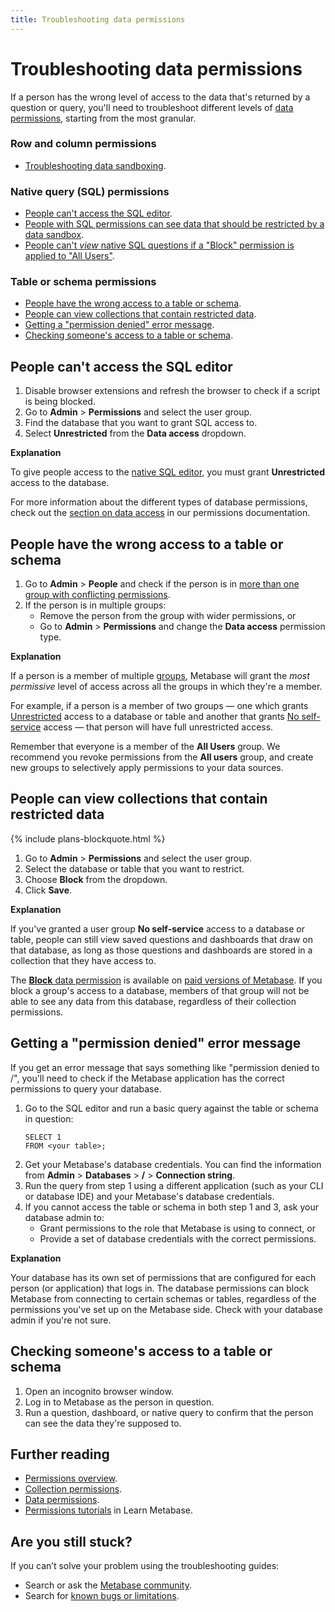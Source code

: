 ```yaml
---
title: Troubleshooting data permissions
---
```


# Troubleshooting data permissions

If a person has the wrong level of access to the data that's returned by a question or query, you'll need to troubleshoot different levels of [data permissions][data-permissions], starting from the most granular.

### Row and column permissions

- [Troubleshooting data sandboxing][troubleshooting-data-sandboxing].

### Native query (SQL) permissions

- [People can't access the SQL editor](#people-cant-access-the-sql-editor).
- [People with SQL permissions can see data that should be restricted by a data sandbox](./sandboxing.html#is-the-question-written-in-sql).
- [People can't _view_ native SQL questions if a "Block" permission is applied to "All Users"](https://github.com/metabase/metabase/issues/21695).

### Table or schema permissions

- [People have the wrong access to a table or schema](#cant-restrict-access-to-a-table-or-schema).
- [People can view collections that contain restricted data](#people-can-view-collections-that-contain-restricted-data).
- [Getting a "permission denied" error message](#getting-a-"permission-denied"-error-message).
- [Checking someone's access to a table or schema](#checking-someones-access-to-a-table-or-schema).

## People can't access the SQL editor

1. Disable browser extensions and refresh the browser to check if a script is being blocked.
2. Go to **Admin** > **Permissions** and select the user group.
3. Find the database that you want to grant SQL access to.
4. Select **Unrestricted** from the **Data access** dropdown.

**Explanation** 

To give people access to the [native SQL editor][native-query-editing], you must grant **Unrestricted** access to the database.

For more information about the different types of database permissions, check out the [section on data access][data-access] in our permissions documentation.

## People have the wrong access to a table or schema 

1. Go to **Admin** > **People** and check if the person is in [more than one group with conflicting permissions][group-permissions].
2. If the person is in multiple groups:
    - Remove the person from the group with wider permissions, or
    - Go to **Admin** > **Permissions** and change the **Data access** permission type.

**Explanation** 

If a person is a member of multiple [groups][groups], Metabase will grant the _most permissive_ level of access across all the groups in which they're a member.

For example, if a person is a member of two groups — one which grants [Unrestricted][unrestricted] access to a database or table and another that grants [No self-service][no-self-service] access — that person will have full unrestricted access.

Remember that everyone is a member of the **All Users** group. We recommend you revoke permissions from the **All users** group, and create new groups to selectively apply permissions to your data sources.

## People can view collections that contain restricted data

{% include plans-blockquote.html %}

1. Go to **Admin** > **Permissions** and select the user group.
2. Select the database or table that you want to restrict.
3. Choose **Block** from the dropdown.
4. Click **Save**.

**Explanation**

If you've granted a user group **No self-service** access to a database or table, people can still view saved questions and dashboards that draw on that database, as long as those questions and dashboards are stored in a collection that they have access to.

The [**Block** data permission][block-data-permission] is available on [paid versions of Metabase](https://www.metabase.com/pricing). If you block a group's access to a database, members of that group will not be able to see any data from this database, regardless of their collection permissions.

## Getting a "permission denied" error message

If you get an error message that says something like "permission denied to /<your table/>", you'll need to check if the Metabase application has the correct permissions to query your database.

1. Go to the SQL editor and run a basic query against the table or schema in question:
    ```
    SELECT 1
    FROM <your table>;
    ```
2. Get your Metabase's database credentials. You can find the information from **Admin** > **Databases** > **/<your database/>** > **Connection string**.
3. Run the query from step 1 using a different application (such as your CLI or database IDE) and your Metabase's database credentials.
4. If you cannot access the table or schema in both step 1 and 3, ask your database admin to:
    - Grant permissions to the role that Metabase is using to connect, or
    - Provide a set of database credentials with the correct permissions.

**Explanation** 

Your database has its own set of permissions that are configured for each person (or application) that logs in. The database permissions can block Metabase from connecting to certain schemas or tables, regardless of the permissions you've set up on the Metabase side. Check with your database admin if you're not sure.

## Checking someone's access to a table or schema

1. Open an incognito browser window.
2. Log in to Metabase as the person in question.
3. Run a question, dashboard, or native query to confirm that the person can see the data they're supposed to.

## Further reading

- [Permissions overview][admin-permissions].
- [Collection permissions][collection-permissions].
- [Data permissions][data-permissions].
- [Permissions tutorials][learn-permissions] in Learn Metabase.

## Are you still stuck?

If you can’t solve your problem using the troubleshooting guides:

- Search or ask the [Metabase community][discourse].
- Search for [known bugs or limitations][known-issues].

[admin-permissions]: ../administration-guide/05-setting-permissions.html
[block-data-permission]: ../administration-guide/data-permissions.html#block-access
[collection-permissions]: ../administration-guide/06-collections.html
[data-access]: /administration-guide/data-permissions.html#data-access
[data-permissions]: ../administration-guide/data-permissions.html
[discourse]: https://discourse.metabase.com/
[groups]: ../administration-guide/04-managing-users.html#groups
[group-permissions]: ../administration-guide/05-setting-permissions.html#key-points-regarding-permissions
[known-issues]: ./known-issues.html
[learn-permissions]: /learn/permissions/index.html
[native-query-editing]: ../administration-guide/data-permissions.html#native-querying
[no-self-service]: ../administration-guide/data-permissions.html#no-self-service-access
[troubleshooting-data-sandboxing]: ./sandboxing.html
[troubleshooting-permissions]: ./permissions.html
[unrestricted]: ../administration-guide/data-permissions.html#unrestricted-access